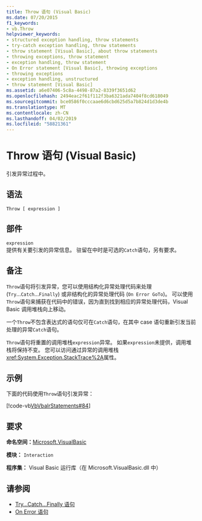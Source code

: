 ```yaml
---
title: Throw 语句 (Visual Basic)
ms.date: 07/20/2015
f1_keywords:
- vb.Throw
helpviewer_keywords:
- structured exception handling, throw statements
- try-catch exception handling, throw statements
- throw statement [Visual Basic], about throw statements
- throwing exceptions, throw statement
- exception handling, throw statement
- On Error statement [Visual Basic], throwing exceptions
- throwing exceptions
- exception handling, unstructured
- throw statement [Visual Basic]
ms.assetid: a6e07406-5c8a-4498-87a2-8339f3651d62
ms.openlocfilehash: 2494eac2f61f112f3ba6321ada7404f8cd618049
ms.sourcegitcommit: bce0586f0cccaae6d6cbd625d5a7b824d1d3de4b
ms.translationtype: MT
ms.contentlocale: zh-CN
ms.lasthandoff: 04/02/2019
ms.locfileid: "58821361"
---
```

# <a name="throw-statement-visual-basic"></a>Throw 语句 (Visual Basic)
引发异常过程中。  
  
## <a name="syntax"></a>语法  
  
```  
Throw [ expression ]  
```  
  
## <a name="part"></a>部件  
 `expression`  
 提供有关要引发的异常信息。 驻留在中时是可选的`Catch`语句，另有要求。  
  
## <a name="remarks"></a>备注  
 `Throw`语句将引发异常，您可以使用结构化异常处理代码来处理 (`Try`...`Catch`...`Finally`) 或非结构化的异常处理代码 (`On Error GoTo`)。 可以使用`Throw`语句来捕获在代码中的错误，因为直到找到相应的异常处理代码，Visual Basic 调用堆栈向上移动。  
  
 一个`Throw`不包含表达式的语句仅可在`Catch`语句，在其中 case 语句重新引发当前处理的异常`Catch`语句。  
  
 `Throw`语句将重置的调用堆栈`expression`异常。 如果`expression`未提供，调用堆栈将保持不变。 您可以访问通过异常的调用堆栈<xref:System.Exception.StackTrace%2A>属性。  
  
## <a name="example"></a>示例  
 下面的代码使用`Throw`语句引发异常：  
  
 [!code-vb[VbVbalrStatements#84](~/samples/snippets/visualbasic/VS_Snippets_VBCSharp/VbVbalrStatements/VB/Class1.vb#84)]  
  
## <a name="requirements"></a>要求  
 **命名空间：**[Microsoft.VisualBasic](../../../visual-basic/language-reference/runtime-library-members.md)  
  
 **模块：** `Interaction`  
  
 **程序集：** Visual Basic 运行库（在 Microsoft.VisualBasic.dll 中）  
  
## <a name="see-also"></a>请参阅

- [Try...Catch...Finally 语句](../../../visual-basic/language-reference/statements/try-catch-finally-statement.md)
- [On Error 语句](../../../visual-basic/language-reference/statements/on-error-statement.md)
